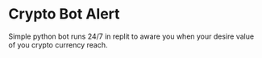 # Crypto Bot Alert

Simple python bot runs 24/7 in replit to aware you when your desire value of you crypto currency reach.
